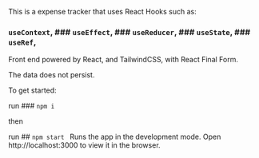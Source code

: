 <!-- @format -->

This is a expense tracker that uses React Hooks such as:

### `useContext`, ### `useEffect`, ### `useReducer`, ### `useState`, ### `useRef`,

Front end powered by React, and TailwindCSS, with React Final Form.

The data does not persist.

To get started:

run ### `npm i`

then

run ## `npm start `
Runs the app in the development mode.
Open http://localhost:3000 to view it in the browser.
